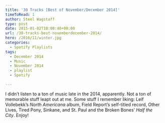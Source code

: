 ```yaml
---
title: '30 Tracks [Best of November/December 2014]'
timeToRead: 1 
author: Steel Wagstaff
type: post
date: 2015-01-02T10:00:40+00:00
url: /30-tracks-best-novemberdecember-2014/
hero: /2016/11/winter.jpg
categories:
  - Spotify Playlists
tags:
  - December 2014
  - Music
  - November 2014
  - playlist
  - Spotify

---
```

I didn&#8217;t listen to a ton of music late in the 2014, apparently. Not a ton of memorable stuff leapt out at me. Some stuff I remember liking: Leif Vollebekk&#8217;s _North Americana_ album, Field Report&#8217;s self-titled record, Other Lives, Tired Pony, Sinkane, and St. Paul and the Broken Bones&#8217; _Half the City_. Enjoy!
